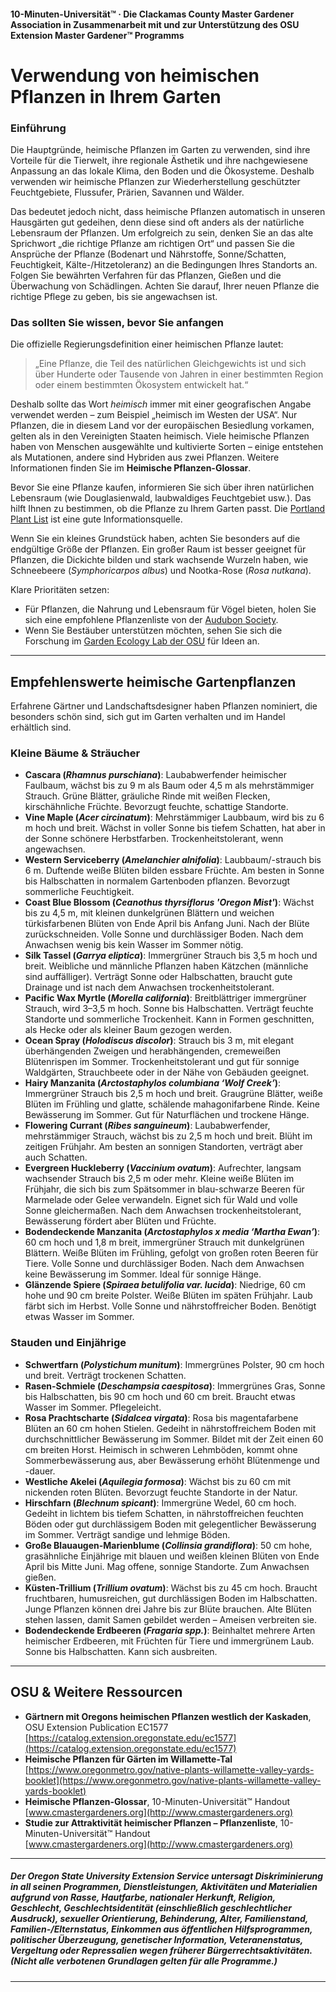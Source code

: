 #### 10-Minuten-Universität™ · Die Clackamas County Master Gardener Association in Zusammenarbeit mit und zur Unterstützung des OSU Extension Master Gardener™ Programms

# Verwendung von heimischen Pflanzen in Ihrem Garten

### Einführung

Die Hauptgründe, heimische Pflanzen im Garten zu verwenden, sind ihre Vorteile für die Tierwelt, ihre regionale Ästhetik und ihre nachgewiesene Anpassung an das lokale Klima, den Boden und die Ökosysteme. Deshalb verwenden wir heimische Pflanzen zur Wiederherstellung geschützter Feuchtgebiete, Flussufer, Prärien, Savannen und Wälder.

Das bedeutet jedoch nicht, dass heimische Pflanzen automatisch in unseren Hausgärten gut gedeihen, denn diese sind oft anders als der natürliche Lebensraum der Pflanzen. Um erfolgreich zu sein, denken Sie an das alte Sprichwort „die richtige Pflanze am richtigen Ort“ und passen Sie die Ansprüche der Pflanze (Bodenart und Nährstoffe, Sonne/Schatten, Feuchtigkeit, Kälte-/Hitzetoleranz) an die Bedingungen Ihres Standorts an. Folgen Sie bewährten Verfahren für das Pflanzen, Gießen und die Überwachung von Schädlingen. Achten Sie darauf, Ihrer neuen Pflanze die richtige Pflege zu geben, bis sie angewachsen ist.

### Das sollten Sie wissen, bevor Sie anfangen

Die offizielle Regierungsdefinition einer heimischen Pflanze lautet:

> „Eine Pflanze, die Teil des natürlichen Gleichgewichts ist und sich über Hunderte oder Tausende von Jahren in einer bestimmten Region oder einem bestimmten Ökosystem entwickelt hat.“

Deshalb sollte das Wort *heimisch* immer mit einer geografischen Angabe verwendet werden – zum Beispiel „heimisch im Westen der USA“. Nur Pflanzen, die in diesem Land vor der europäischen Besiedlung vorkamen, gelten als in den Vereinigten Staaten heimisch. Viele heimische Pflanzen haben von Menschen ausgewählte und kultivierte Sorten – einige entstehen als Mutationen, andere sind Hybriden aus zwei Pflanzen. Weitere Informationen finden Sie im **Heimische Pflanzen-Glossar**.

Bevor Sie eine Pflanze kaufen, informieren Sie sich über ihren natürlichen Lebensraum (wie Douglasienwald, laubwaldiges Feuchtgebiet usw.). Das hilft Ihnen zu bestimmen, ob die Pflanze zu Ihrem Garten passt. Die [Portland Plant List](https://www.portlandoregon.gov/citycode/article/322280) ist eine gute Informationsquelle.

Wenn Sie ein kleines Grundstück haben, achten Sie besonders auf die endgültige Größe der Pflanzen. Ein großer Raum ist besser geeignet für Pflanzen, die Dickichte bilden und stark wachsende Wurzeln haben, wie Schneebeere (*Symphoricarpos albus*) und Nootka-Rose (*Rosa nutkana*).

Klare Prioritäten setzen:

- Für Pflanzen, die Nahrung und Lebensraum für Vögel bieten, holen Sie sich eine empfohlene Pflanzenliste von der [Audubon Society](https://www.audubon.org/native-plants).
- Wenn Sie Bestäuber unterstützen möchten, sehen Sie sich die Forschung im [Garden Ecology Lab der OSU](http://blogs.oregonstate.edu/gardenecologylab/) für Ideen an.

---

## Empfehlenswerte heimische Gartenpflanzen

Erfahrene Gärtner und Landschaftsdesigner haben Pflanzen nominiert, die besonders schön sind, sich gut im Garten verhalten und im Handel erhältlich sind.

### Kleine Bäume & Sträucher

- **Cascara (*Rhamnus purschiana*)**: Laubabwerfender heimischer Faulbaum, wächst bis zu 9 m als Baum oder 4,5 m als mehrstämmiger Strauch. Grüne Blätter, gräuliche Rinde mit weißen Flecken, kirschähnliche Früchte. Bevorzugt feuchte, schattige Standorte.
- **Vine Maple (*Acer circinatum*)**: Mehrstämmiger Laubbaum, wird bis zu 6 m hoch und breit. Wächst in voller Sonne bis tiefem Schatten, hat aber in der Sonne schönere Herbstfarben. Trockenheitstolerant, wenn angewachsen.
- **Western Serviceberry (*Amelanchier alnifolia*)**: Laubbaum/-strauch bis 6 m. Duftende weiße Blüten bilden essbare Früchte. Am besten in Sonne bis Halbschatten in normalem Gartenboden pflanzen. Bevorzugt sommerliche Feuchtigkeit.
- **Coast Blue Blossom (*Ceanothus thyrsiflorus 'Oregon Mist'*)**: Wächst bis zu 4,5 m, mit kleinen dunkelgrünen Blättern und weichen türkisfarbenen Blüten von Ende April bis Anfang Juni. Nach der Blüte zurückschneiden. Volle Sonne und durchlässiger Boden. Nach dem Anwachsen wenig bis kein Wasser im Sommer nötig.
- **Silk Tassel (*Garrya eliptica*)**: Immergrüner Strauch bis 3,5 m hoch und breit. Weibliche und männliche Pflanzen haben Kätzchen (männliche sind auffälliger). Verträgt Sonne oder Halbschatten, braucht gute Drainage und ist nach dem Anwachsen trockenheitstolerant.
- **Pacific Wax Myrtle (*Morella california*)**: Breitblättriger immergrüner Strauch, wird 3–3,5 m hoch. Sonne bis Halbschatten. Verträgt feuchte Standorte und sommerliche Trockenheit. Kann in Formen geschnitten, als Hecke oder als kleiner Baum gezogen werden.
- **Ocean Spray (*Holodiscus discolor*)**: Strauch bis 3 m, mit elegant überhängenden Zweigen und herabhängenden, cremeweißen Blütenrispen im Sommer. Trockenheitstolerant und gut für sonnige Waldgärten, Strauchbeete oder in der Nähe von Gebäuden geeignet.
- **Hairy Manzanita (*Arctostaphylos columbiana ‘Wolf Creek’*)**: Immergrüner Strauch bis 2,5 m hoch und breit. Graugrüne Blätter, weiße Blüten im Frühling und glatte, schälende mahagonifarbene Rinde. Keine Bewässerung im Sommer. Gut für Naturflächen und trockene Hänge.
- **Flowering Currant (*Ribes sanguineum*)**: Laubabwerfender, mehrstämmiger Strauch, wächst bis zu 2,5 m hoch und breit. Blüht im zeitigen Frühjahr. Am besten an sonnigen Standorten, verträgt aber auch Schatten.
- **Evergreen Huckleberry (*Vaccinium ovatum*)**: Aufrechter, langsam wachsender Strauch bis 2,5 m oder mehr. Kleine weiße Blüten im Frühjahr, die sich bis zum Spätsommer in blau-schwarze Beeren für Marmelade oder Gelee verwandeln. Eignet sich für Wald und volle Sonne gleichermaßen. Nach dem Anwachsen trockenheitstolerant, Bewässerung fördert aber Blüten und Früchte.
- **Bodendeckende Manzanita (*Arctostaphylos x media ‘Martha Ewan’*)**: 60 cm hoch und 1,8 m breit, immergrüner Strauch mit dunkelgrünen Blättern. Weiße Blüten im Frühling, gefolgt von großen roten Beeren für Tiere. Volle Sonne und durchlässiger Boden. Nach dem Anwachsen keine Bewässerung im Sommer. Ideal für sonnige Hänge.
- **Glänzende Spiere (*Spiraea betulifolia var. lucida*)**: Niedrige, 60 cm hohe und 90 cm breite Polster. Weiße Blüten im späten Frühjahr. Laub färbt sich im Herbst. Volle Sonne und nährstoffreicher Boden. Benötigt etwas Wasser im Sommer.

### Stauden und Einjährige

- **Schwertfarn (*Polystichum munitum*)**: Immergrünes Polster, 90 cm hoch und breit. Verträgt trockenen Schatten.
- **Rasen-Schmiele (*Deschampsia caespitosa*)**: Immergrünes Gras, Sonne bis Halbschatten, bis 90 cm hoch und 60 cm breit. Braucht etwas Wasser im Sommer. Pflegeleicht.
- **Rosa Prachtscharte (*Sidalcea virgata*)**: Rosa bis magentafarbene Blüten an 60 cm hohen Stielen. Gedeiht in nährstoffreichem Boden mit durchschnittlicher Bewässerung im Sommer. Bildet mit der Zeit einen 60 cm breiten Horst. Heimisch in schweren Lehmböden, kommt ohne Sommerbewässerung aus, aber Bewässerung erhöht Blütenmenge und -dauer.
- **Westliche Akelei (*Aquilegia formosa*)**: Wächst bis zu 60 cm mit nickenden roten Blüten. Bevorzugt feuchte Standorte in der Natur.
- **Hirschfarn (*Blechnum spicant*)**: Immergrüne Wedel, 60 cm hoch. Gedeiht in lichtem bis tiefem Schatten, in nährstoffreichen feuchten Böden oder gut durchlässigem Boden mit gelegentlicher Bewässerung im Sommer. Verträgt sandige und lehmige Böden.
- **Große Blauaugen-Marienblume (*Collinsia grandiflora*)**: 50 cm hohe, grasähnliche Einjährige mit blauen und weißen kleinen Blüten von Ende April bis Mitte Juni. Mag offene, sonnige Standorte. Zum Anwachsen gießen.
- **Küsten-Trillium (*Trillium ovatum*)**: Wächst bis zu 45 cm hoch. Braucht fruchtbaren, humusreichen, gut durchlässigen Boden im Halbschatten. Junge Pflanzen können drei Jahre bis zur Blüte brauchen. Alte Blüten stehen lassen, damit Samen gebildet werden – Ameisen verbreiten sie.
- **Bodendeckende Erdbeeren (*Fragaria spp.*)**: Beinhaltet mehrere Arten heimischer Erdbeeren, mit Früchten für Tiere und immergrünem Laub. Sonne bis Halbschatten. Kann sich ausbreiten.

---

## OSU & Weitere Ressourcen

- **Gärtnern mit Oregons heimischen Pflanzen westlich der Kaskaden**, OSU Extension Publication EC1577  
  [https://catalog.extension.oregonstate.edu/ec1577](https://catalog.extension.oregonstate.edu/ec1577)
- **Heimische Pflanzen für Gärten im Willamette-Tal**  
  [https://www.oregonmetro.gov/native-plants-willamette-valley-yards-booklet](https://www.oregonmetro.gov/native-plants-willamette-valley-yards-booklet)
- **Heimische Pflanzen-Glossar**, 10-Minuten-Universität™ Handout  
  [www.cmastergardeners.org](http://www.cmastergardeners.org)
- **Studie zur Attraktivität heimischer Pflanzen – Pflanzenliste**, 10-Minuten-Universität™ Handout  
  [www.cmastergardeners.org](http://www.cmastergardeners.org)

---

##### Der Oregon State University Extension Service untersagt Diskriminierung in all seinen Programmen, Dienstleistungen, Aktivitäten und Materialien aufgrund von Rasse, Hautfarbe, nationaler Herkunft, Religion, Geschlecht, Geschlechtsidentität (einschließlich geschlechtlicher Ausdruck), sexueller Orientierung, Behinderung, Alter, Familienstand, Familien-/Elternstatus, Einkommen aus öffentlichen Hilfsprogrammen, politischer Überzeugung, genetischer Information, Veteranenstatus, Vergeltung oder Repressalien wegen früherer Bürgerrechtsaktivitäten. (Nicht alle verbotenen Grundlagen gelten für alle Programme.)
---